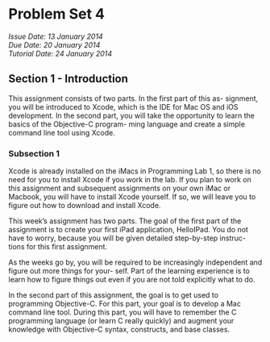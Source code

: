 Problem Set 4
==

*Issue Date: 13 January 2014  
Due Date: 20 January 2014  
Tutorial Date: 24 January 2014*

Section 1 - Introduction
--
This assignment consists of two parts. In the first part of this as- signment, you will be introduced to Xcode, which is the IDE for Mac OS and iOS development. In the second part, you will take the opportunity to learn the basics of the Objective-C program- ming language and create a simple command line tool using Xcode.

### Subsection 1 ###

Xcode is already installed on the iMacs in Programming Lab 1, so there is no need for you to install Xcode if you work in the lab. If you plan to work on this assignment and subsequent assignments on your own iMac or Macbook, you will have to install Xcode yourself. If so, we will leave you to figure out how to download and install Xcode.

This week’s assignment has two parts. The goal of the first part of the assignment is to create your first iPad application, HelloIPad. You do not have to worry, because you will be given detailed step-by-step instruc- tions for this first assignment.

As the weeks go by, you will be required to be increasingly independent and figure out more things for your- self. Part of the learning experience is to learn how to figure things out even if you are not told explicitly what to do.

In the second part of this assignment, the goal is to get used to programming Objective-C. For this part, your goal is to develop a Mac command line tool. During this part, you will have to remember the C programming language (or learn C really quickly) and augment your knowledge with Objective-C syntax, constructs, and base classes.
